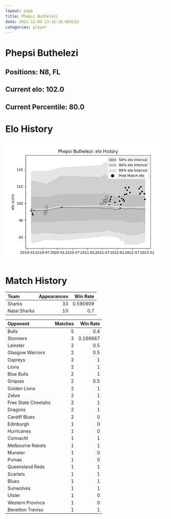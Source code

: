 ```yaml
---  
layout: page  
title: Phepsi Buthelezi  
date: 2022-12-09 13:16:16.683123  
categories: player  
---
```

# Phepsi Buthelezi

## Positions: N8, FL

## Current elo: 102.0

## Current Percentile: 80.0

# Elo History


![elo history](history_PhepsiButhelezi.png)
# Match History


| Team         |   Appearances |   Win Rate |
|:-------------|--------------:|-----------:|
| Sharks       |            33 |   0.590909 |
| Natal Sharks |            10 |   0.7      |

| Opponent            |   Matches |   Win Rate |
|:--------------------|----------:|-----------:|
| Bulls               |         5 |   0.4      |
| Stormers            |         3 |   0.166667 |
| Leinster            |         2 |   0.5      |
| Glasgow Warriors    |         2 |   0.5      |
| Ospreys             |         2 |   1        |
| Lions               |         2 |   1        |
| Blue Bulls          |         2 |   1        |
| Griquas             |         2 |   0.5      |
| Golden Lions        |         2 |   1        |
| Zebre               |         2 |   1        |
| Free State Cheetahs |         2 |   1        |
| Dragons             |         2 |   1        |
| Cardiff Blues       |         2 |   0        |
| Edinburgh           |         1 |   0        |
| Hurricanes          |         1 |   0        |
| Connacht            |         1 |   1        |
| Melbourne Rebels    |         1 |   1        |
| Munster             |         1 |   0        |
| Pumas               |         1 |   0        |
| Queensland Reds     |         1 |   1        |
| Scarlets            |         1 |   1        |
| Blues               |         1 |   1        |
| Sunwolves           |         1 |   1        |
| Ulster              |         1 |   0        |
| Western Province    |         1 |   0        |
| Benetton Treviso    |         1 |   1        |